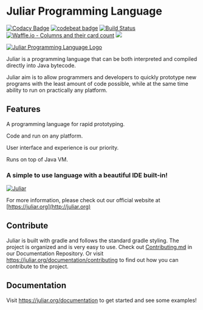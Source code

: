 # Juliar Programming Language

[![Codacy Badge](https://api.codacy.com/project/badge/Grade/9a508bdddb8747bf9ed8e39bddfb10f2)](https://www.codacy.com/app/TheAndreiM/Juliar?utm_source=github.com&amp;utm_medium=referral&amp;utm_content=juliarLang/juliar&amp;utm_campaign=Badge_Grade)
[![codebeat badge](https://codebeat.co/badges/4196f5e9-69c8-4863-a68a-18e006ee4665)](https://codebeat.co/projects/github-com-juliarlang-juliar-master)
[![Build Status](https://travis-ci.org/juliarLang/juliar.svg?branch=master)](https://travis-ci.org/juliarLang/juliar)
[![Waffle.io - Columns and their card count](https://badge.waffle.io/juliarLang/juliar.svg?columns=all)](https://waffle.io/juliarLang/juliar)
[![](https://jitpack.io/v/juliarLang/juliar.svg)](https://jitpack.io/#juliarLang/juliar)

[![Juliar Programming Language Logo](https://user-images.githubusercontent.com/11934545/34541564-abf43afe-f0a6-11e7-9507-de1450e51ad8.png)](https://juliar.org/)


Juliar is a programming language that can be both interpreted and compiled directly into Java bytecode. 

Juliar aim is to allow programmers and developers to quickly prototype new programs with the least amount of code possible, 
while at the same time ability to run on practically any platform.

## Features
A programming language for rapid prototyping. 

Code and run on any platform. 

User interface and experience is our priority. 

Runs on top of Java VM.


### A simple to use language with a beautiful IDE built-in!

[![Juliar](https://user-images.githubusercontent.com/11934545/37502439-17f3a62e-28a9-11e8-922a-1cdd5fe0501d.png)](https://juliar.org/downloads)

For more information, please check out our official website at [https://juliar.org](http://juliar.org)

## Contribute

Juliar is built with gradle and follows the standard gradle styling. The project is organized and is very easy to use.
Check out [Contributing.md](https://github.com/juliarLang/juliarDocs/blob/master/docs/Contributing.md) in our Documentation Repository.
Or visit https://juliar.org/documentation/contributing
to find out how you can contribute to the project.

## Documentation

Visit https://juliar.org/documentation to get started and see some examples!
